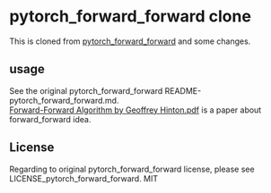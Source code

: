 # pytorch_forward_forward clone   

This is cloned from  [pytorch_forward_forward](https://github.com/mpezeshki/pytorch_forward_forward) and some changes.    


## usage  

See the original pytorch_forward_forward README-pytorch_forward_forward.md.   
[Forward-Forward Algorithm by Geoffrey Hinton.pdf](https://www.cs.toronto.edu/~hinton/FFA13.pdf) is a paper about forward_forward idea.  


## License  

Regarding to original pytorch_forward_forward license, please see LICENSE_pytorch_forward_forward. 
MIT  

